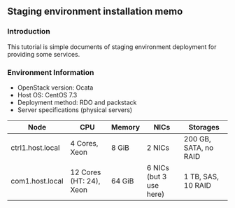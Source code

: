 ## Staging environment installation memo

### Introduction
This tutorial is simple documents of staging environment deployment for providing some services.

### Environment Information

* OpenStack version: Ocata
* Host OS: CentOS 7.3
* Deployment method: RDO and packstack
* Server specifications (physical servers)

Node | CPU | Memory | NICs | Storages
-----|-----|--------|------|---------
ctrl1.host.local| 4 Cores, Xeon | 8 GiB | 2 NICs | 200 GB, SATA, no RAID
com1.host.local | 12 Cores (HT: 24), Xeon | 64 GiB |6 NICs (but 3 use here) | 1 TB, SAS, 10 RAID 

